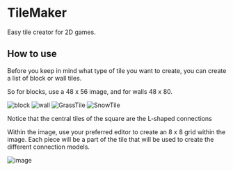 # TileMaker
Easy tile creator for 2D games.

## How to use

Before you keep in mind what type of tile you want to create, you can create a list of block or wall tiles.

So for blocks, use a 48 x 56 image, and for walls 48 x 80.

![block](https://github.com/user-attachments/assets/7e8cbf22-48ec-4b5f-85e5-5da3e533c80c)
![wall](https://github.com/user-attachments/assets/23033354-5ef5-416d-82db-aea65de576ba)
![GrassTile](https://github.com/user-attachments/assets/880e7871-a6ff-49cb-872b-f287e7f5e357)
![SnowTile](https://github.com/user-attachments/assets/969906d5-7846-42a7-a125-beaa7799d173)

Notice that the central tiles of the square are the L-shaped connections

Within the image, use your preferred editor to create an 8 x 8 grid within the image. Each piece will be a part of the tile that will be used to create the different connection models.

![image](https://github.com/user-attachments/assets/f3f5111f-bcd4-4a1e-a45b-3d10b85bee4c)
